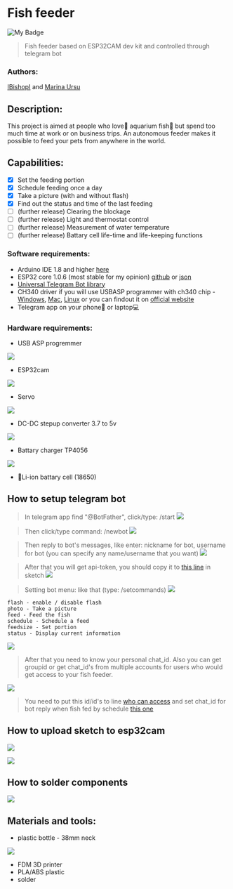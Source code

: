 # Fish feeder
![My Badge](/src/docs/badge_ff.svg)

>Fish feeder based on ESP32CAM dev kit and controlled through telegram bot

### Authors: 
[IBishopI](https://github.com/IBishopI) and [Marina Ursu](https://github.com/marinaursu)

## Description:

This project is aimed at people who love:smiling_face_with_three_hearts: aquarium fish:tropical_fish: but spend too much time at work or on business trips.
An autonomous feeder makes it possible to feed your pets from anywhere in the world.

## Capabilities:
- [x]  Set the feeding portion
- [x]  Schedule feeding once a day
- [x]  Take a picture (with and without flash)
- [x]  Find out the status and time of the last feeding
- [ ]  (further release) Clearing the blockage
- [ ]  (further release) Light and thermostat control
- [ ]  (further release) Measurement of water temperature
- [ ]  (further release) Battary cell life-time and life-keeping functions

### Software requirements:
- Arduino IDE 1.8 and higher [here](https://www.arduino.cc/en/software)
- ESP32 core 1.0.6 (most stable for my opinion) [github](https://github.com/espressif/arduino-esp32) or [json](https://raw.githubusercontent.com/espressif/arduino-esp32/gh-pages/package_esp32_index.json)
- [Universal Telegram Bot library](https://github.com/witnessmenow/Universal-Arduino-Telegram-Bot)
- CH340 driver if you will use USBASP programmer with ch340 chip - [Windows](https://sparks.gogo.co.nz/assets/_site_/downloads/CH34x_Install_Windows_v3_4.zip), [Mac](https://github.com/adrianmihalko/ch340g-ch34g-ch34x-mac-os-x-driver/raw/master/CH34x_Install_V1.5.pkg), [Linux](https://sparks.gogo.co.nz/assets/_site_/downloads/CH340_LINUX.zip "Already built in kernel but if isnt you can download it by click this link") or you can findout it on [official website](http://www.wch.cn/download/ch341ser_zip.html)
- Telegram app on your phone:iphone: or laptop:computer:

### Hardware requirements:
- USB ASP progremmer

![](/src/docs/usb_asp_programmer.png)
- ESP32cam

![](/src/docs/esp_32_cam.png)
- Servo

![](/src/docs/6CH_RC_SG90.png)
- DC-DC stepup converter 3.7 to 5v

![](/src/docs/stepup.png)
- Battary charger TP4056

![](/src/docs/tp4056_type_C.png)
- :battery:Li-ion battary cell (18650)

## How to setup telegram bot
> In telegram app find "@BotFather", click/type: /start 
![](/src/docs/bot_father_1.png)

> Then click/type command: /newbot
![](/src/docs/bot_father_2.png)

> Then reply to bot's messages, like enter: nickname for bot, username for bot (you can specify any name/username that you want)
![](/src/docs/bot_father_3.png)

> After that you will get api-token, you should copy it to [this line](https://github.com/IBishopI/fishfeeder_esp32cam_telegram/blob/1f3482a3206f5d00bdcbed5298e4f268f3639a8e/src/Arduino%20IDE%20code/fishfeeder_esp32cam.ino#L21) in sketch
![](/src/docs/bot_father_4.png)

> Setting bot menu: like that (type: /setcommands)
> ![](/src/docs/bot_father_5.png)

```
flash - enable / disable flash
photo - Take a picture
feed - Feed the fish
schedule - Schedule a feed
feedsize - Set portion
status - Display current information
```
>  
![](/src/docs/bot_father_6.png)

> After that you need to know your personal chat_id. Also you can get groupid or get chat_id's from multiple accounts for users who would get access to your fish feeder.

![](/src/docs/bot_idbot_1.png)
> You need to put this id/id's to line [who can access](https://github.com/IBishopI/fishfeeder_esp32cam_telegram/blob/1f3482a3206f5d00bdcbed5298e4f268f3639a8e/src/Arduino%20IDE%20code/fishfeeder_esp32cam.ino#L76) and set chat_id for bot reply when fish fed by schedule [this one](https://github.com/IBishopI/fishfeeder_esp32cam_telegram/blob/1f3482a3206f5d00bdcbed5298e4f268f3639a8e/src/Arduino%20IDE%20code/fishfeeder_esp32cam.ino#L77)

## How to upload sketch to esp32cam

![](/src/docs/esp32cam_and_programmer.png)

![](/src/docs/upload_sketch.png)

## How to solder components

![](/src/docs/schema.png)

## Materials and tools:
- plastic bottle - 38mm neck

![](/src/docs/pbottle.png)
- FDM 3D printer
- PLA/ABS plastic
- solder
